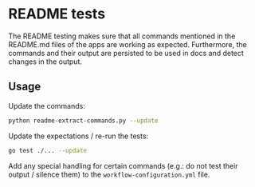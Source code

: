 # README tests

The README testing makes sure that all commands mentioned in the README.md files
of the apps are working as expected. Furthermore, the commands and their output
are persisted to be used in docs and detect changes in the output.

## Usage

Update the commands:

```bash
python readme-extract-commands.py --update
```

Update the expectations / re-run the tests:

```bash
go test ./... --update
```

Add any special handling for certain commands (e.g.: do not test their output /
silence them) to the `workflow-configuration.yml` file.
